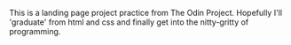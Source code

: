 This is a landing page project practice from The Odin Project. Hopefully I'll 'graduate' from html and css and finally get into the nitty-gritty of programming.
